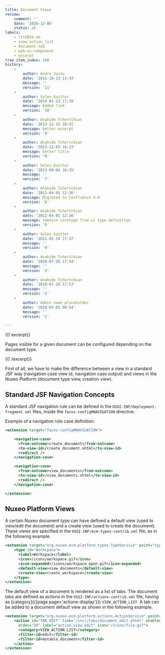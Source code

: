 ```yaml
---
title: Document Views
review:
    comment: ''
    date: '2016-12-06'
    status: ok
labels:
    - lts2016-ok
    - view_action_list
    - document-tab
    - web-ui-component
    - excerpt
tree_item_index: 100
history:
    -
        author: Andre Justo
        date: '2015-10-13 13:43'
        message: ''
        version: '11'
    -
        author: Solen Guitter
        date: '2014-01-13 17:28'
        message: Added link
        version: '10'
    -
        author: Anahide Tchertchian
        date: '2013-12-12 18:41'
        message: better excerpt
        version: '9'
    -
        author: Anahide Tchertchian
        date: '2013-12-03 16:23'
        message: better title
        version: '8'
    -
        author: Solen Guitter
        date: '2013-09-04 16:35'
        message: ''
        version: '7'
    -
        author: Anahide Tchertchian
        date: '2011-04-01 12:36'
        message: Migrated to Confluence 4.0
        version: '6'
    -
        author: Anahide Tchertchian
        date: '2011-04-01 12:36'
        message: removin coretype from ui type definition
        version: '5'
    -
        author: Solen Guitter
        date: '2011-02-24 17:37'
        message: ''
        version: '4'
    -
        author: Anahide Tchertchian
        date: '2010-07-28 17:54'
        message: ''
        version: '3'
    -
        author: Anahide Tchertchian
        date: '2010-07-28 17:53'
        message: ''
        version: '2'
    -
        author: Admin name placeholder
        date: '2010-03-01 00:54'
        message: ''
        version: '1'

---
```

{{! excerpt}}

Pages visible for a given document can be configured depending on the document type.

{{! /excerpt}}

First of all, we have to make the difference between a view in a standard JSF way (navigation case view id, navigation case output) and views in the Nuxeo Platform (document type view, creation view).

## Standard JSF Navigation Concepts

A standard JSF navigation rule can be defined in the `OSGI-INF/deployment-fragment.xml` files, inside the `faces-config#NAVIGATION` directive.

Example of a navigation rule case definition:

```xml
<extension target="faces-config#NAVIGATION">

    <navigation-case>
      <from-outcome>create_document</from-outcome>
      <to-view-id>/create_document.xhtml</to-view-id>
      <redirect />
    </navigation-case>

    <navigation-case>
      <from-outcome>view_documents</from-outcome>
      <to-view-id>/view_documents.xhtml</to-view-id>
      <redirect />
    </navigation-case>

</extension>

```

## Nuxeo Platform Views

A certain Nuxeo document type can have defined a default view (used to view/edit the document) and a create view (used to create the document). These views are specified in the `OSGI-INF/ecm-types-contrib.xml` file, as in the following example.

```xml
<extension target="org.nuxeo.ecm.platform.types.TypeService" point="types">
    <type id="Workspace">
      <label>Workspace</label>
      <icon>/icons/workspace.gif</icon>
      <icon-expanded>/icons/workspace_open.gif</icon-expanded>
      <default-view>view_documents</default-view>
      <create-view>create_workspace</create-view>
    </type>
</extension>

```

The default view of a document is rendered as a list of tabs. The document tabs are defined as actions in the `OSGI-INF/actions-contrib.xml` file, having as [category]({{page page='actions-display'}}) `VIEW_ACTION_LIST`. A tab can be added to a document default view as shown in the following example.

```xml
<extension target="org.nuxeo.ecm.platform.actions.ActionService" point="actions">
    <action id="TAB_EDIT" link="/incl/tabs/document_edit.xhtml" enabled="true"
      order="20" label="action.view.edit" icon="/icons/file.gif">
      <category>VIEW_ACTION_LIST</category>
      <filter-id>edit</filter-id>
      <filter-id>mutable_document</filter-id>
    </action>
</extension>

```

